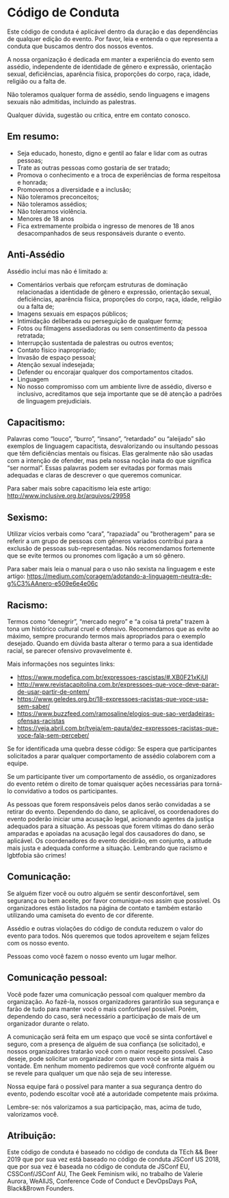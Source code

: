 # Código de Conduta

Este código de conduta é aplicável dentro da duração e das dependências de qualquer edição do evento. Por favor, leia e entenda o que representa a conduta que buscamos dentro dos nossos eventos.

A nossa organização é dedicada em manter a experiência do evento sem assédio, independente de identidade de gênero e expressão, orientação sexual, deficiências, aparência física, proporções do corpo, raça, idade, religião ou a falta de.

Não toleramos qualquer forma de assédio, sendo linguagens e imagens sexuais não admitidas, incluindo as palestras.

Qualquer dúvida, sugestão ou crítica, entre em contato conosco.

## Em resumo:

- Seja educado, honesto, digno e gentil ao falar e lidar com as outras pessoas;
- Trate as outras pessoas como gostaria de ser tratado;
- Promova o conhecimento e a troca de experiências de forma respeitosa e honrada;
- Promovemos a diversidade e a inclusão;
- Não toleramos preconceitos;
- Não toleramos assédios;
- Não toleramos violência.
- Menores de 18 anos
- Fica extremamente proíbida o ingresso de menores de 18 anos desacompanhados de seus responsáveis durante o evento.

## Anti-Assédio

Assédio inclui mas não é limitado a:

- Comentários verbais que reforçam estruturas de dominação relacionadas a identidade de gênero e expressão, orientação sexual, deficiências, aparência física, proporções do corpo, raça, idade, religião ou a falta de;
- Imagens sexuais em espaços públicos;
- Intimidação deliberada ou perseguição de qualquer forma;
- Fotos ou filmagens assediadoras ou sem consentimento da pessoa retratada;
- Interrupção sustentada de palestras ou outros eventos;
- Contato físico inapropriado;
- Invasão de espaço pessoal;
- Atenção sexual indesejada;
- Defender ou encorajar qualquer dos comportamentos citados.
- Linguagem
- No nosso compromisso com um ambiente livre de assédio, diverso e inclusivo, acreditamos que seja importante que se dê atenção a padrões de linguagem prejudiciais.

## Capacitismo:

Palavras como “louco”, “burro”, “insano”, “retardado” ou “aleijado” são exemplos de linguagem capacitista, desvalorizando ou insultando pessoas que têm deficiências mentais ou físicas. Elas geralmente não são usadas com a intenção de ofender, mas pela nossa noção inata do que significa “ser normal”. Essas palavras podem ser evitadas por formas mais adequadas e claras de descrever o que queremos comunicar.

Para saber mais sobre capacitismo leia este artigo: http://www.inclusive.org.br/arquivos/29958

## Sexismo:

Utilizar vícios verbais como “cara”, “rapaziada” ou "brotheragem" para se referir a um grupo de pessoas com gêneros variados contribui para a exclusão de pessoas sub-representadas. Nós recomendamos fortemente que se evite termos ou pronomes com ligação a um só gênero.

Para saber mais leia o manual para o uso não sexista na linguagem e este artigo: https://medium.com/coragem/adotando-a-linguagem-neutra-de-g%C3%AAnero-e509e6e4e06c

## Racismo:

Termos como “denegrir”, “mercado negro” e “a coisa tá preta” trazem à tona um histórico cultural cruel e ofensivo. Recomendamos que as evite ao máximo, sempre procurando termos mais apropriados para o exemplo desejado. Quando em dúvida basta alterar o termo para a sua identidade racial, se parecer ofensivo provavelmente é.

Mais informações nos seguintes links:

- https://www.modefica.com.br/expressoes-rascistas/#.XB0F21xKiUl
- http://www.revistacapitolina.com.br/expressoes-que-voce-deve-parar-de-usar-partir-de-ontem/
- https://www.geledes.org.br/18-expressoes-racistas-que-voce-usa-sem-saber/
- https://www.buzzfeed.com/ramosaline/elogios-que-sao-verdadeiras-ofensas-racistas
- https://veja.abril.com.br/tveja/em-pauta/dez-expressoes-racistas-que-voce-fala-sem-perceber/

Se for identificada uma quebra desse código:
Se espera que participantes solicitados a parar qualquer comportamento de assédio colaborem com a equipe.

Se um participante tiver um comportamento de assédio, os organizadores do evento retém o direito de tomar quaisquer ações necessárias para torná-lo convidativo a todos os participantes.

As pessoas que forem responsáveis pelos danos serão convidadas a se retirar do evento. Dependendo do dano, se aplicável, os coordenadores do evento poderão iniciar uma acusação legal, acionando agentes da justiça adequados para a situação. As pessoas que forem vítimas do dano serão amparadas e apoiadas na acusação legal dos causadores do dano, se aplicável. Os coordenadores do evento decidirão, em conjunto, a atitude mais justa e adequada conforme a situação. Lembrando que racismo e lgbtfobia são crimes!

## Comunicação:

Se alguém fizer você ou outro alguém se sentir desconfortável, sem segurança ou bem aceite, por favor comunique-nos assim que possível. Os organizadores estão listados na página de contato e também estarão utilizando uma camiseta do evento de cor diferente.

Assédio e outras violações do código de conduta reduzem o valor do evento para todos. Nós queremos que todos aproveitem e sejam felizes com os nosso evento.

Pessoas como você fazem o nosso evento um lugar melhor.

## Comunicação pessoal:

Você pode fazer uma comunicação pessoal com qualquer membro da organização. Ao fazê-la, nossos organizadores garantirão sua segurança e farão de tudo para manter você o mais confortável possível. Porém, dependendo do caso, será necessário a participação de mais de um organizador durante o relato.

A comunicação será feita em um espaço que você se sinta confortável e seguro, com a presença de alguém de sua confiança (se solicitado), e nossos organizadores tratarão você com o maior respeito possível. Caso deseje, pode solicitar um organizador com quem você se sinta mais à vontade. Em nenhum momento pediremos que você confronte alguém ou se revele para qualquer um que não seja de seu interesse.

Nossa equipe fará o possível para manter a sua segurança dentro do evento, podendo escoltar você até a autoridade competente mais próxima.

Lembre-se: nós valorizamos a sua participação, mas, acima de tudo, valorizamos você.

## Atribuição:

Este código de conduta é baseado no código de conduta da TEch && Beer 2019 que por sua vez está baseado no código de conduta JSConf US 2018, que por sua vez é baseada no código de conduta de JSConf EU, CSSConf/JSConf AU, The Geek Feminism wiki, no trabalho de Valerie Aurora, WeAllJS, Conference Code of Conduct e DevOpsDays PoA, Black&Brown Founders.
